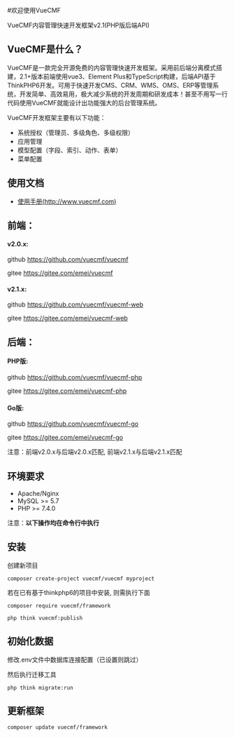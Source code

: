 #欢迎使用VueCMF

VueCMF内容管理快速开发框架v2.1(PHP版后端API)


## VueCMF是什么？
VueCMF是一款完全开源免费的内容管理快速开发框架。采用前后端分离模式搭建，2.1+版本前端使用vue3、Element Plus和TypeScript构建，后端API基于ThinkPHP6开发。可用于快速开发CMS、CRM、WMS、OMS、ERP等管理系统，开发简单、高效易用，极大减少系统的开发周期和研发成本！甚至不用写一行代码使用VueCMF就能设计出功能强大的后台管理系统。

VueCMF开发框架主要有以下功能：

 + 系统授权（管理员、多级角色、多级权限）
 + 应用管理
 + 模型配置（字段、索引、动作、表单）
 + 菜单配置

## 使用文档

+ [使用手册(http://www.vuecmf.com)](http://www.vuecmf.com/) 


## 前端：
#### v2.0.x:
github https://github.com/vuecmf/vuecmf

gitee  https://gitee.com/emei/vuecmf

#### v2.1.x:
github https://github.com/vuecmf/vuecmf-web

gitee https://gitee.com/emei/vuecmf-web


## 后端：

#### PHP版:
github https://github.com/vuecmf/vuecmf-php

gitee https://gitee.com/emei/vuecmf-php

#### Go版:
github https://github.com/vuecmf/vuecmf-go

gitee https://gitee.com/emei/vuecmf-go

注意：前端v2.0.x与后端v2.0.x匹配, 前端v2.1.x与后端v2.1.x匹配


## 环境要求
* Apache/Nginx
* MySQL >= 5.7
* PHP >= 7.4.0


注意：**以下操作均在命令行中执行**

## 安装

创建新项目

~~~
composer create-project vuecmf/vuecmf myproject
~~~

若在已有基于thinkphp6的项目中安装, 则需执行下面
~~~
composer require vuecmf/framework

php think vuecmf:publish
~~~

## 初始化数据

修改.env文件中数据库连接配置（已设置则跳过）

然后执行迁移工具

```
php think migrate:run
```

## 更新框架
~~~
composer update vuecmf/framework
~~~




